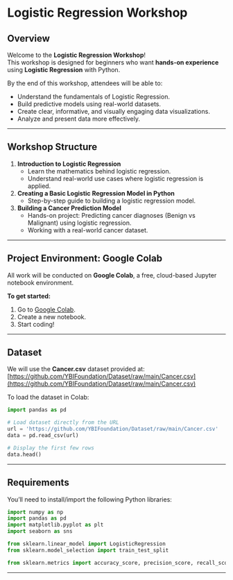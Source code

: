 # Logistic Regression Workshop

## Overview
Welcome to the **Logistic Regression Workshop**!  
This workshop is designed for beginners who want **hands-on experience** using **Logistic Regression** with Python.

By the end of this workshop, attendees will be able to:
- Understand the fundamentals of Logistic Regression.
- Build predictive models using real-world datasets.
- Create clear, informative, and visually engaging data visualizations.
- Analyze and present data more effectively.

---

## Workshop Structure
1. **Introduction to Logistic Regression**  
   - Learn the mathematics behind logistic regression.
   - Understand real-world use cases where logistic regression is applied.
2. **Creating a Basic Logistic Regression Model in Python**  
   - Step-by-step guide to building a logistic regression model.
3. **Building a Cancer Prediction Model**  
   - Hands-on project: Predicting cancer diagnoses (Benign vs Malignant) using logistic regression.
   - Working with a real-world cancer dataset.

---

## Project Environment: Google Colab

All work will be conducted on **Google Colab**, a free, cloud-based Jupyter notebook environment.

**To get started:**
1. Go to [Google Colab](https://colab.research.google.com/).
2. Create a new notebook.
3. Start coding!

---

## Dataset

We will use the **Cancer.csv** dataset provided at:  
[https://github.com/YBIFoundation/Dataset/raw/main/Cancer.csv](https://github.com/YBIFoundation/Dataset/raw/main/Cancer.csv)

To load the dataset in Colab:

```python
import pandas as pd

# Load dataset directly from the URL
url = 'https://github.com/YBIFoundation/Dataset/raw/main/Cancer.csv'
data = pd.read_csv(url)

# Display the first few rows
data.head()
```

---

## Requirements

You’ll need to install/import the following Python libraries:

```python
import numpy as np
import pandas as pd
import matplotlib.pyplot as plt
import seaborn as sns

from sklearn.linear_model import LogisticRegression
from sklearn.model_selection import train_test_split

from sklearn.metrics import accuracy_score, precision_score, recall_score, confusion_matrix, classification_report, f1_score
```

---
